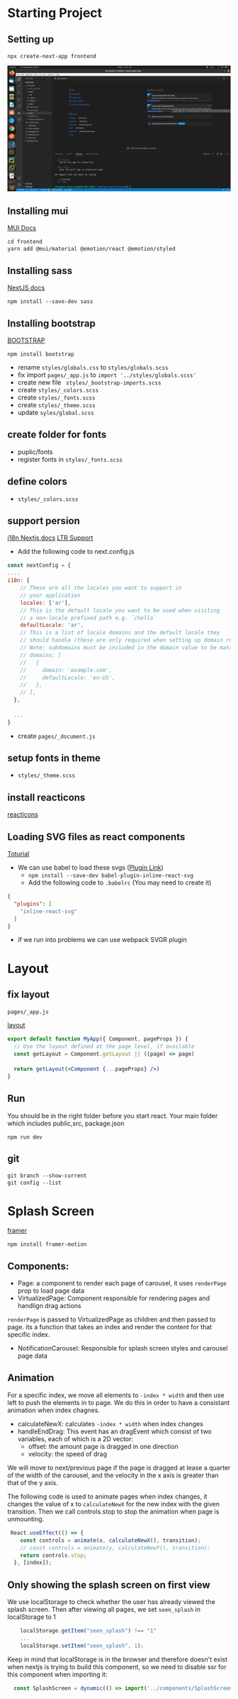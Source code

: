 # Starting Project
## Setting up

```
npx create-next-app frontend
```

![Start](screenshots/pic01-start.png)

## Installing mui
[MUI Docs](https://mui.com/material-ui/getting-started/installation/)
```
cd frontend 
yarn add @mui/material @emotion/react @emotion/styled
```

## Installing sass
[NextJS docs](https://nextjs.org/docs/basic-features/built-in-css-support#sass-support)
```
npm install --save-dev sass
```


## Installing bootstrap
[BOOTSTRAP](https://medium.com/nextjs/how-to-add-bootstrap-in-next-js-de997371fd9c)
```
npm install bootstrap
```
* rename `styles/globals.css` to `styles/globals.scss`
* fix import `pages/_app.js` to `import '../styles/globals.scss'`
* create new file ` 
styles/_bootstrap-imports.scss
`
* create `styles/_colors.scss`
* create `styles/_fonts.scss`
* create `styles/_theme.scss`
* update `syles/global.scss` 

## create folder  for fonts 
* puplic/fonts
* register fonts in `styles/_fonts.scss`

## define colors
* `styles/_colors.scss`

## support persion

[i18n Nextjs docs](https://nextjs.org/docs/advanced-features/i18n-routing)
[LTR Support](https://github.com/vercel/next.js/discussions/19049)

* Add the following code to next.config.js
```js
const nextConfig = {
....
i18n: {
    // These are all the locales you want to support in
    // your application
    locales: ['ar'],
    // This is the default locale you want to be used when visiting
    // a non-locale prefixed path e.g. `/hello`
    defaultLocale: 'ar',
    // This is a list of locale domains and the default locale they
    // should handle (these are only required when setting up domain routing)
    // Note: subdomains must be included in the domain value to be matched e.g. "fr.example.com".
    // domains: [
    //   {
    //     domain: 'example.com',
    //     defaultLocale: 'en-US',
    //   },
    // ],
  },

  ...
}
```
* create `pages/_document.js`


## setup fonts in theme
* `styles/_theme.scss`

## install reacticons
[reacticons](https://react-icons.github.io/react-icons/)


## Loading SVG files as react components

[Toturial](https://dev.to/dolearning/importing-svgs-to-next-js-nna)

* We can use babel to load these svgs ([Plugin Link](https://www.npmjs.com/package/babel-plugin-inline-react-svg))
  * `npm install --save-dev babel-plugin-inline-react-svg
`
  * Add the following code to `.babelrc` (You may need to create it)
```json
{
  "plugins": [
    "inline-react-svg"
  ]
}
```
* if we run into problems we can use webpack SVGR plugin


# Layout
## fix layout
`pages/_app.js`

[layout](https://nextjs.org/docs/basic-features/layouts#per-page-layouts)

```jsx
export default function MyApp({ Component, pageProps }) {
  // Use the layout defined at the page level, if available
  const getLayout = Component.getLayout || ((page) => page)

  return getLayout(<Component {...pageProps} />)
}

```

## Run

You should be in the right folder before you start react. Your main folder which includes public,src, package.json 
```
npm run dev
```

## git
```
git branch --show-current
git config --list

```

# Splash Screen

[framer](https://www.framer.com/docs/introduction/)

```
npm install framer-motion
```

## Components:

* Page: a component to render each page of carousel, it uses `renderPage` prop to load page data 
* VirtualizedPage: Component responsible for rendering pages and handlign drag actions

`renderPage` is passed to VirtualizedPage as children and then passed to page.
its a function that takes an index and render the content for that specific index.

* NotificationCarousel: Responsible for splash screen styles and carousel page data

## Animation
For a specific index, we move all elements to `-index * width` and then use left to push the elements in to page.
We do this in order to have a consistant animation when index chagnes.

* calculateNewX: calculates `-index * width` when index changes
* handleEndDrag:
This event has an dragEvent which consist of two variables, each of which is a 2D vector:
  * offset: the amount page is dragged in one direction
  * velocity: the speed of drag

We will move to next/previous page if the page is dragged at lease a quarter of the width of the carousel, and the velocity in the x axis is greater than that of the y axis.


The following code is used to animate pages when index changes, it changes the value of x to `calculateNewX` for the new index with the given transition.
Then we call controls.stop to stop the animation when page is unmounting.
```jsx
 React.useEffect(() => {
    const controls = animate(x, calculateNewX(), transition);
    // const controls = animate(y, calculateNewY(), transition);
    return controls.stop;
  }, [index]);
```


## Only showing the splash screen on first view
We use localStorage to check whether the user has already viewed the splash screen.
Then after viewing all pages, we set `seen_splash` in localStorage to 1

```jsx
    localStorage.getItem("seen_splash") !== "1"
    ...            
    localStorage.setItem("seen_splash", 1);
```

Keep in mind that localStorage is in the browser and therefore doesn't exist when nextjs is trying to build this component, so we need to disable ssr for this component when importing it:
```js
  const SplashScreen = dynamic(() => import('../components/SplashScreen'), {ssr: false})

```



